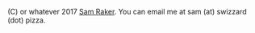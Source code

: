 (C) or whatever 2017 [Sam Raker](http://twitter.com/swizzard). You can email
me at sam (at) swizzard (dot) pizza.
